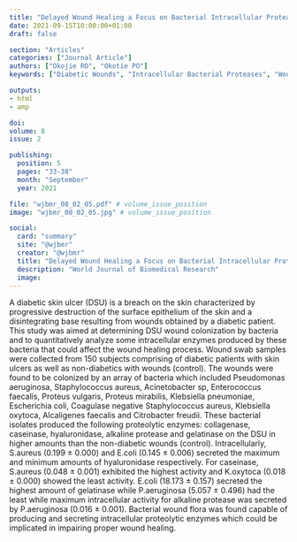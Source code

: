 ```yaml
---
title: "Delayed Wound Healing a Focus on Bacterial Intracellular Proteases in Diabetic Wound Ulcers"
date: 2021-09-15T10:00:00+01:00
draft: false

section: "Articles"
categories: ["Journal Article"]
authors: ["Okojie RO", "Okotie PO"]
keywords: ["Diabetic Wounds", "Intracellular Bacterial Proteases", "Wound Healing"]

outputs: 
- html
- amp

doi:
volume: 8
issue: 2

publishing:
  position: 5
  pages: "33-38"
  month: "September"
  year: 2021

file: "wjbmr_08_02_05.pdf" # volume_issue_position
image: "wjbmr_08_02_05.jpg" # volume_issue_position

social:
  card: "summary"
  site: "@wjbmr"
  creator: "@wjbmr"
  title: "Delayed Wound Healing a Focus on Bacterial Intracellular Proteases in Diabetic Wound Ulcers"
  description: "World Journal of Biomedical Research"
  image:
---
```

A diabetic skin ulcer (DSU) is a breach on the skin characterized by progressive destruction of the surface epithelium of the skin and a disintegrating base resulting from wounds obtained by a diabetic patient. This study was aimed at determining DSU wound colonization by bacteria and to quantitatively analyze some intracellular enzymes produced by these bacteria that could affect the wound healing process. Wound swab samples were collected from 150 subjects comprising of diabetic patients with skin ulcers as well as non-diabetics with wounds (control). The wounds were found to be colonized by an array of bacteria which included Pseudomonas aeruginosa, Staphylococcus aureus, Acinetobacter sp, Enterococcus faecalis, Proteus vulgaris, Proteus mirabilis, Klebsiella pneumoniae, Escherichia coli, Coagulase negative Staphylococcus aureus, Klebsiella oxytoca, Alcaligenes faecalis and Citrobacter freudii. These bacterial isolates produced the following proteolytic enzymes: collagenase, caseinase, hyaluronidase, alkaline protease and gelatinase on the DSU in higher amounts than the non-diabetic wounds (control). Intracellularly, S.aureus (0.199 ± 0.000) and E.coli (0.145 ± 0.006) secreted the maximum and minimum amounts of hyaluronidase respectively. For caseinase,
S.aureus (0.048 ± 0.001) exhibited the highest activity and K.oxytoca (0.018 ± 0.000) showed the least activity. E.coli (18.173 ± 0.157) secreted the highest amount of gelatinase while P.aeruginosa (5.057 ± 0.496) had the least while maximum intracellular activity for alkaline protease was secreted by P.aeruginosa (0.016 ± 0.001). Bacterial wound flora was found capable of producing and secreting intracellular proteolytic enzymes which could be implicated in impairing proper wound healing.